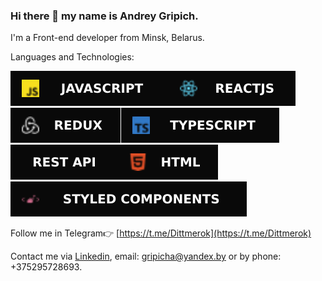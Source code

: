 ### Hi there 👋 my name is Andrey Gripich.
I'm a Front-end developer from Minsk, Belarus.

Languages and Technologies:

![реакт](1.svg)![редакс](2.svg)![typescript](3.svg)![html](4.svg)
![css](5.svg)![реакт](6.svg)![реакт](7.svg)

Follow me in Telegram👉 [https://t.me/Dittmerok](https://t.me/Dittmerok)

Contact me via [Linkedin](https://www.linkedin.com/in/andrey-hrypich-571b4b193/), 
email: gripicha@yandex.by
or by phone: +375295728693.



<!--
**DittmerOk/DittmerOk** is a ✨ _special_ ✨ repository because its `README.md` (this file) appears on your GitHub profile.

Here are some ideas to get you started:

- 🔭 I’m currently working on ...
- 🌱 I’m currently learning ...
- 👯 I’m looking to collaborate on ...
- 🤔 I’m looking for help with ...
- 💬 Ask me about ...
- 📫 How to reach me: ...
- 😄 Pronouns: ...
- ⚡ Fun fact: ...
-->
